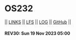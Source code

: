 # OS232

|| [LINKS](LINKS/) || [LFS](LFS/) || [LOG](TXT/mylog.txt) || [GitHub](https://github.com/yforku/os232/) ||

#### REV30: Sun 19 Nov 2023 05:00

